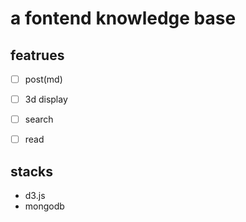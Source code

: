 # a fontend knowledge base

## featrues

- [ ] post(md)
- [ ] 3d display
- [ ] search
- [ ] read


## stacks
- d3.js
- mongodb
